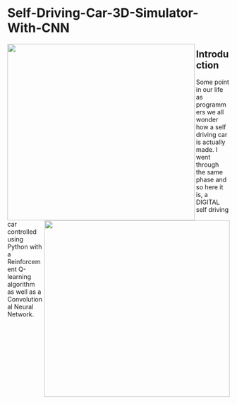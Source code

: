 # Self-Driving-Car-3D-Simulator-With-CNN
<p>
  <img align="left" width="425" height="400" src="https://github.com/sagar448/Self-Driving-Car-3D-Simulator-With-CNN/blob/master/src/3D%20Car%20Simulator.png">
  <img align="right" width="420" height="400" src="https://upload.wikimedia.org/wikipedia/commons/thumb/0/0a/Python.svg/2000px-Python.svg.png">
</p>
<p>
</p>

## Introduction

Some point in our life as programmers we all wonder how a self driving car is actually made. I went through the same phase and so here it is, a DIGITAL self driving car controlled using Python with a Reinforcement Q-learning algorithm as well as a Convolutional Neural Network.

